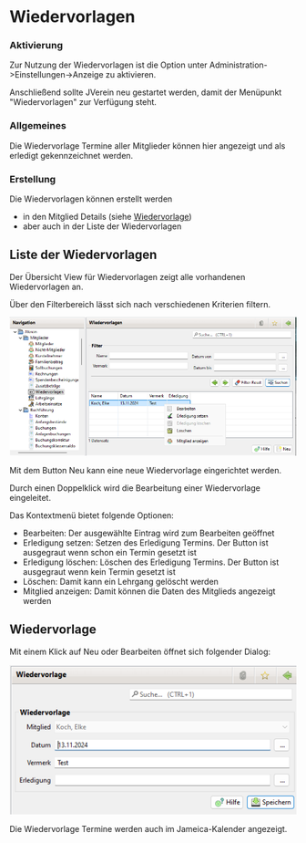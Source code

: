 # Wiedervorlagen

### Aktivierung

Zur Nutzung der Wiedervorlagen ist die Option unter Administration->Einstellungen->Anzeige zu aktivieren.

Anschließend sollte JVerein neu gestartet werden, damit der Menüpunkt "Wiedervorlagen" zur Verfügung steht.

### Allgemeines

Die Wiedervorlage Termine aller Mitglieder können hier angezeigt und als erledigt gekennzeichnet werden.

### Erstellung 

Die Wiedervorlagen können erstellt werden
* in den Mitglied Details (siehe [Wiedervorlage](content/wiedervorlage.md)) 
* aber auch in der Liste der Wiedervorlagen


## Liste der Wiedervorlagen

Der Übersicht View für Wiedervorlagen zeigt alle vorhandenen Wiedervorlagen an.

Über den Filterbereich lässt sich nach verschiedenen Kriterien filtern.

![](img/WiedervorlageListeView.png)

Mit dem Button Neu kann eine neue Wiedervorlage eingerichtet werden.

Durch einen Doppelklick wird die Bearbeitung einer Wiedervorlage eingeleitet.

Das Kontextmenü bietet folgende Optionen:
* Bearbeiten: Der ausgewählte Eintrag wird zum Bearbeiten geöffnet
* Erledigung setzen: Setzen des Erledigung Termins. Der Button ist ausgegraut wenn schon ein Termin gesetzt ist
* Erledigung löschen: Löschen des Erledigung Termins. Der Button ist ausgegraut wenn kein Termin gesetzt ist
* Löschen: Damit kann ein Lehrgang gelöscht werden
* Mitglied anzeigen: Damit können die Daten des Mitglieds angezeigt werden

## Wiedervorlage

Mit einem Klick auf Neu oder Bearbeiten öffnet sich folgender Dialog:

![](img/WiedervorlageView.png)

Die Wiedervorlage Termine werden auch im Jameica-Kalender angezeigt.

